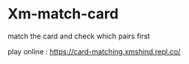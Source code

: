 # Xm-match-card
match the card and check which pairs first


play online :
https://card-matching.xmshind.repl.co/
